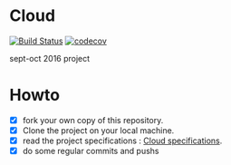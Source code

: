 # Cloud
[![Build Status](https://travis-ci.org/jcheron/Cloud.svg?branch=master)](https://travis-ci.org/jcheron/Cloud)
[![codecov](https://codecov.io/gh/jcheron/Cloud/branch/master/graph/badge.svg)](https://codecov.io/gh/jcheron/Cloud)

sept-oct 2016 project
# Howto

- [x] fork your own copy of this repository.
- [x] Clone the project on your local machine.
- [x] read the project specifications : [Cloud specifications](http://slamwi.kobject.net/slam4/cloud).
- [x] do some regular commits and pushs 
